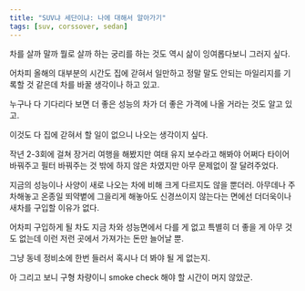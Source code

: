 ```yaml
---
title: "SUV냐 세단이냐: 나에 대해서 알아가기"
tags: [suv, corssover, sedan]
---
```


차를 살까 말까 뭘로 살까 하는 궁리를 하는 것도 역시 삶이 잉여롭다보니 그러지 싶다.

어차피 올해의 대부분의 시간도 집에 갇혀서 일만하고 정말 말도 안되는 마일리지를 기록할 것 같은데 차를 바꿀 생각이나 하고 있고.

누구나 다 기다리다 보면 더 좋은 성능의 차가 더 좋은 가격에 나올 거라는 것도 알고 있고.

이것도 다 집에 갇혀서 할 일이 없으니 나오는 생각이지 싶다.

작년 2-3회에 걸쳐 장거리 여행을 해봤지만 여태 유지 보수라고 해봐야 어쩌다 타이어 바꿔주고 필터 바꿔주는 것 밖에 하지 않은 차였지만 아무 문제없이 잘 달려주었다. 

지금의 성능이나 사양이 새로 나오는 차에 비해 크게 다르지도 않을 뿐더러. 아무데나 주차해놓고 온종일 뙤약볕에 그을리게 해놓아도 신경쓰이지 않는다는 면에선 더더욱이나 새차를 구입할 이유가 없다. 

어차피 구입하게 될 차도 지금 차와 성능면에서 다를 게 없고 특별히 더 좋을 게 아무 것도 없는데 이런 저런 곳에서 가져가는 돈만 늘어날 뿐.

그냥 동네 정비소에 한번 들러서 혹시나 더 봐야 될 게 없는지. 

아 그리고 보니 구형 차량이니 smoke check 해야 할 시간이 머지 않았군.